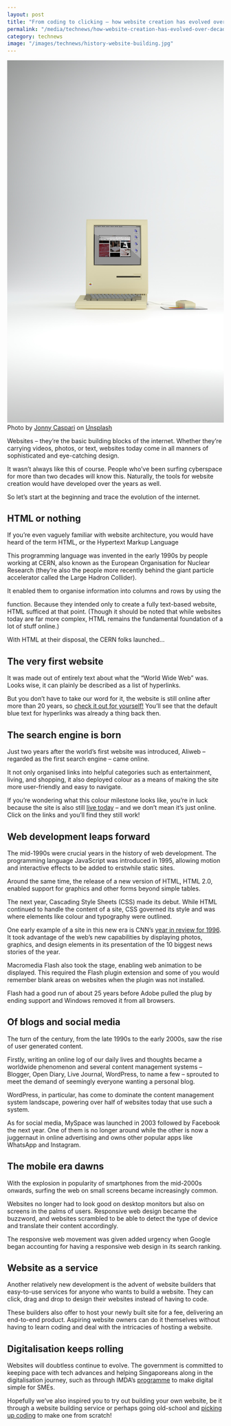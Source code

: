 ```yaml
---
layout: post
title: "From coding to clicking – how website creation has evolved over decades"
permalink: "/media/technews/how-website-creation-has-evolved-over-decades"
category: technews
image: "/images/technews/history-website-building.jpg"
---
```


![retro computer for retro internet](/images/technews/history-website-building.jpg)
Photo by <a href="https://unsplash.com/@jonnyuiux?utm_source=unsplash&utm_medium=referral&utm_content=creditCopyText">Jonny Caspari</a> on <a href="https://unsplash.com/photos/d21CGQKtJh8?utm_source=unsplash&utm_medium=referral&utm_content=creditCopyText">Unsplash</a>

Websites – they’re the basic building blocks of the internet. Whether they’re carrying videos, photos, or text, websites today come in all manners of sophisticated and eye-catching design. 

It wasn’t always like this of course. People who’ve been surfing cyberspace for more than two decades will know this. Naturally, the tools for website creation would have developed over the years as well. 

So let’s start at the beginning and trace the evolution of the internet. 

## HTML or nothing 

If you’re even vaguely familiar with website architecture, you would have heard of the term HTML, or the Hypertext Markup Language

This programming language was invented in the early 1990s by people working at CERN, also known as the European Organisation for Nuclear Research (they’re also the people more recently behind the giant particle accelerator called the Large Hadron Collider). 

It enabled them to organise information into columns and rows by using the <table> function. Because they intended only to create a fully text-based website, HTML sufficed at that point. (Though it should be noted that while websites today are far more complex, HTML remains the fundamental foundation of a lot of stuff online.) 

With HTML at their disposal, the CERN folks launched…

## The very first website
  
It was made out of entirely text about what the “World Wide Web” was. Looks wise, it can plainly be described as a list of hyperlinks. 

But you don’t have to take our word for it, the website is still online after more than 20 years, so [check it out for yourself!](http://info.cern.ch/hypertext/WWW/TheProject.html) You’ll see that the default blue text for hyperlinks was already a thing back then. 

## The search engine is born 
Just two years after the world’s first website was introduced, Aliweb –regarded as the first search engine – came online. 

It not only organised links into helpful categories such as entertainment, living, and shopping, it also deployed colour as a means of making the site more user-friendly and easy to navigate. 

If you’re wondering what this colour milestone looks like, you’re in luck because the site is also still [live today](http://www.aliweb.com) – and we don’t mean it’s just online. Click on the links and you’ll find they still work! 

## Web development leaps forward
	
The mid-1990s were crucial years in the history of web development. The programming language JavaScript was introduced in 1995, allowing motion and interactive effects to be added to erstwhile static sites. 

Around the same time, the release of a new version of HTML, HTML 2.0, enabled support for graphics and other forms beyond simple tables. 

The next year, Cascading Style Sheets (CSS) made its debut. While HTML continued to handle the content of a site, CSS governed its style and was where elements like colour and typography were outlined. 

One early example of a site in this new era is CNN’s [year in review for 1996](http://edition.cnn.com/EVENTS/1996/year.in.review/). It took advantage of the web’s new capabilities by displaying photos, graphics, and design elements in its presentation of the 10 biggest news stories of the year. 

Macromedia Flash also took the stage, enabling web animation to be displayed. This required the Flash plugin extension and some of you would remember blank areas on websites when the plugin was not installed. 

Flash had a good run of about 25 years before Adobe pulled the plug by ending support and Windows removed it from all browsers. 
	
## Of blogs and social media 
The turn of the century, from the late 1990s to the early 2000s, saw the rise of user generated content. 

Firstly, writing an online log of our daily lives and thoughts became a worldwide phenomenon and several content management systems – Blogger, Open Diary, Live Journal, WordPress, to name a few – sprouted to meet the demand of seemingly everyone wanting a personal blog. 

WordPress, in particular, has come to dominate the content management system landscape, powering over half of websites today that use such a system. 

As for social media, MySpace was launched in 2003 followed by Facebook the next year. One of them is no longer around while the other is now a juggernaut in online advertising and owns other popular apps like WhatsApp and Instagram. 
	
## The mobile era dawns
	
With the explosion in popularity of smartphones from the mid-2000s onwards, surfing the web on small screens became increasingly common. 

Websites no longer had to look good on desktop monitors but also on screens in the palms of users. Responsive web design became the buzzword, and websites scrambled to be able to detect the type of device and translate their content accordingly. 

The responsive web movement was given added urgency when Google began accounting for having a responsive web design in its search ranking. 

## Website as a service
	
Another relatively new development is the advent of website builders that easy-to-use services for anyone who wants to build a website. They can click, drag and drop to design their websites instead of having to code. 

These builders also offer to host your newly built site for a fee, delivering an end-to-end product. Aspiring website owners can do it themselves without having to learn coding and deal with the intricacies of hosting a website. 
	
## Digitalisation keeps rolling 
Websites will doubtless continue to evolve. The government is committed to keeping pace with tech advances and helping Singaporeans along in the digitalisation journey, such as through IMDA’s [programme](https://www.imda.gov.sg/programme-listing/smes-go-digital) to make digital simple for SMEs. 

Hopefully we’ve also inspired you to try out building your own website, be it through a website building service or perhaps going old-school and [picking up coding](https://www.tech.gov.sg/media/technews/tips-to-help-you-get-started-with-coding) to make one from scratch!


